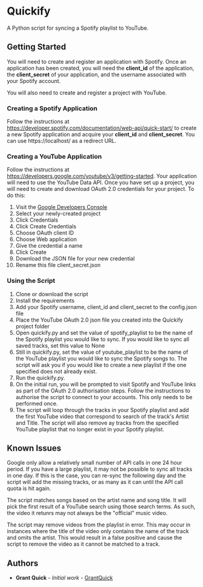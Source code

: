# Quickify
A Python script for syncing a Spotify playlist to YouTube.

## Getting Started
You will need to create and register an application with Spotify. Once an application has been created, you will need the **client_id** of the application, the **client_secret** of your application, and the username associated with your Spotify account.

You will also need to create and register a project with YouTube.

### Creating a Spotify Application
Follow the instructions at https://developer.spotify.com/documentation/web-api/quick-start/ to create a new Spotify application and acquire your **client_id** and **client_secret**. You can use https://localhost/ as a redirect URL.

### Creating a YouTube Application
Follow the instructions at https://developers.google.com/youtube/v3/getting-started. Your application will need to use the YouTube Data API. Once you have set up a project, you will need to create and download OAuth 2.0 credentials for your project. To do this:
1. Visit the [Google Developers Console](https://console.developers.google.com/)
2. Select your newly-created project
3. Click Credentials
4. Click Create Credentials
5. Choose OAuth client ID
6. Choose Web application
7. Give the credential a name
8. Click Create
9. Download the JSON file for your new credential
10. Rename this file client_secret.json

### Using the Script
1. Clone or download the script
2. Install the requirements
3. Add your Spotify username, client_id and client_secret to the config.json file
4. Place the YouTube OAuth 2.0 json file you created into the Quickify project folder
5. Open quickify.py and set the value of spotify_playlist to be the name of the Spotify playlist you would like to sync. If you would like to sync all saved tracks, set this value to None
6. Still in quickify.py, set the value of youtube_playlist to be the name of the YouTube playlist you would like to sync the Spotify songs to. The script will ask you if you would like to create a new playlist if the one specified does not already exist.
7. Run the quickify.py.
8. On the initial run, you will be prompted to visit Spotify and YouTube links as part of the OAuth 2.0 authorisation steps. Follow the instructions to authorise the script to connect to your accounts. This only needs to be performed once.
9. The script will loop through the tracks in your Spotify playlist and add the first YouTube video that correspond to search of the track's Artist and Title. The script will also remove ay tracks from the specified YouTube playlist that no longer exist in your Spotify playlist.

## Known Issues
Google only allow a relatively small number of API calls in one 24 hour period. If you have a large playlist, it may not be possible to sync all tracks in one day. If this is the case, you can re-sync the following day and the script will add the missing tracks, or as many as it can until the API call quota is hit again.

The script matches songs based on the artist name and song title. It will pick the first result of a YouTube search using those search terms. As such, the video it retunrs may not always be the "official" music video.

The script may remove videos from the playlist in error. This may occur in instances where the title of the video only contains the name of the track and omits the artist. This would result in a false positive and cause the script to remove the video as it cannot be matched to a track.

## Authors
* **Grant Quick** - *Initial work* - [GrantQuick](https://github.com/GrantQuick)
